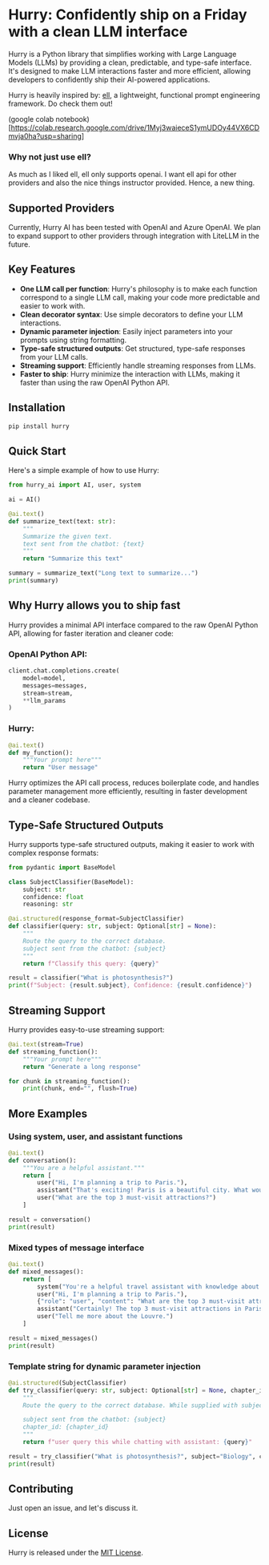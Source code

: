 # Hurry: Confidently ship on a Friday with a clean LLM interface

Hurry is a Python library that simplifies working with Large Language Models (LLMs) by providing a clean, predictable, and type-safe interface. It's designed to make LLM interactions faster and more efficient, allowing developers to confidently ship their AI-powered applications.

Hurry is heavily inspired by: [ell](https://github.com/madcowd/ell), a lightweight, functional prompt engineering framework. Do check them out!

(google colab notebook)[https://colab.research.google.com/drive/1Myj3waieceS1ymUDOy44VX6CDmvja0ha?usp=sharing]

### Why not just use ell?
As much as I liked ell, ell only supports openai. I want ell api for other providers and also the nice things instructor provided. Hence, a new thing.

## Supported Providers

Currently, Hurry AI has been tested with OpenAI and Azure OpenAI. We plan to expand support to other providers through integration with LiteLLM in the future.

## Key Features

- **One LLM call per function**: Hurry's philosophy is to make each function correspond to a single LLM call, making your code more predictable and easier to work with.
- **Clean decorator syntax**: Use simple decorators to define your LLM interactions.
- **Dynamic parameter injection**: Easily inject parameters into your prompts using string formatting.
- **Type-safe structured outputs**: Get structured, type-safe responses from your LLM calls.
- **Streaming support**: Efficiently handle streaming responses from LLMs.
- **Faster to ship**: Hurry minimize the interaction with LLMs, making it faster than using the raw OpenAI Python API.

## Installation

```bash
pip install hurry
```

## Quick Start

Here's a simple example of how to use Hurry:

```python
from hurry_ai import AI, user, system

ai = AI()

@ai.text()
def summarize_text(text: str):
    """
    Summarize the given text.
    text sent from the chatbot: {text}
    """
    return "Summarize this text"

summary = summarize_text("Long text to summarize...")
print(summary)
```

## Why Hurry allows you to ship fast

Hurry provides a minimal API interface compared to the raw OpenAI Python API, allowing for faster iteration and cleaner code:

### OpenAI Python API:

```python
client.chat.completions.create(
    model=model,
    messages=messages,
    stream=stream,
    **llm_params
)
```

### Hurry:

```python
@ai.text()
def my_function():
    """Your prompt here"""
    return "User message"
```

Hurry optimizes the API call process, reduces boilerplate code, and handles parameter management more efficiently, resulting in faster development and a cleaner codebase.

## Type-Safe Structured Outputs

Hurry supports type-safe structured outputs, making it easier to work with complex response formats:

```python
from pydantic import BaseModel

class SubjectClassifier(BaseModel):
    subject: str
    confidence: float
    reasoning: str

@ai.structured(response_format=SubjectClassifier)
def classifier(query: str, subject: Optional[str] = None):
    """
    Route the query to the correct database.
    subject sent from the chatbot: {subject}
    """
    return f"Classify this query: {query}"

result = classifier("What is photosynthesis?")
print(f"Subject: {result.subject}, Confidence: {result.confidence}")
```

## Streaming Support

Hurry provides easy-to-use streaming support:

```python
@ai.text(stream=True)
def streaming_function():
    """Your prompt here"""
    return "Generate a long response"

for chunk in streaming_function():
    print(chunk, end="", flush=True)
```

## More Examples

### Using system, user, and assistant functions

```python
@ai.text()
def conversation():
    """You are a helpful assistant."""
    return [
        user("Hi, I'm planning a trip to Paris."),
        assistant("That's exciting! Paris is a beautiful city. What would you like to know about planning your trip?"),
        user("What are the top 3 must-visit attractions?")
    ]

result = conversation()
print(result)
```

### Mixed types of message interface

```python
@ai.text()
def mixed_messages():
    return [
        system("You're a helpful travel assistant with knowledge about Paris."),
        user("Hi, I'm planning a trip to Paris."),
        {"role": "user", "content": "What are the top 3 must-visit attractions?"},
        assistant("Certainly! The top 3 must-visit attractions in Paris are:\n1. The Eiffel Tower\n2. The Louvre Museum\n3. Notre-Dame Cathedral"),
        user("Tell me more about the Louvre.")
    ]

result = mixed_messages()
print(result)
```

### Template string for dynamic parameter injection

```python
@ai.structured(SubjectClassifier)
def try_classifier(query: str, subject: Optional[str] = None, chapter_id: Optional[int] = None):
    """
    Route the query to the correct database. While supplied with subject, it still doesn't guarantee the correct database.

    subject sent from the chatbot: {subject}
    chapter_id: {chapter_id}
    """
    return f"user query this while chatting with assistant: {query}"

result = try_classifier("What is photosynthesis?", subject="Biology", chapter_id=5)
print(result)
```

## Contributing

Just open an issue, and let's discuss it.

## License

Hurry is released under the [MIT License](LICENSE).
